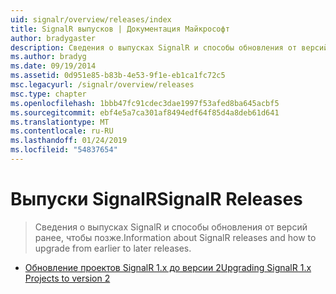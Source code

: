 ```yaml
---
uid: signalr/overview/releases/index
title: SignalR выпусков | Документация Майкрософт
author: bradygaster
description: Сведения о выпусках SignalR и способы обновления от версий ранее, чтобы позже.
ms.author: bradyg
ms.date: 09/19/2014
ms.assetid: 0d951e85-b83b-4e53-9f1e-eb1ca1fc72c5
msc.legacyurl: /signalr/overview/releases
msc.type: chapter
ms.openlocfilehash: 1bbb47fc91cdec3dae1997f53afed8ba645acbf5
ms.sourcegitcommit: ebf4e5a7ca301af8494edf64f85d4a8deb61d641
ms.translationtype: MT
ms.contentlocale: ru-RU
ms.lasthandoff: 01/24/2019
ms.locfileid: "54837654"
---
```

<a name="signalr-releases"></a><span data-ttu-id="8cca8-103">Выпуски SignalR</span><span class="sxs-lookup"><span data-stu-id="8cca8-103">SignalR Releases</span></span>
====================
> <span data-ttu-id="8cca8-104">Сведения о выпусках SignalR и способы обновления от версий ранее, чтобы позже.</span><span class="sxs-lookup"><span data-stu-id="8cca8-104">Information about SignalR releases and how to upgrade from earlier to later releases.</span></span>


- [<span data-ttu-id="8cca8-105">Обновление проектов SignalR 1.x до версии 2</span><span class="sxs-lookup"><span data-stu-id="8cca8-105">Upgrading SignalR 1.x Projects to version 2</span></span>](upgrading-signalr-1x-projects-to-20.md)
